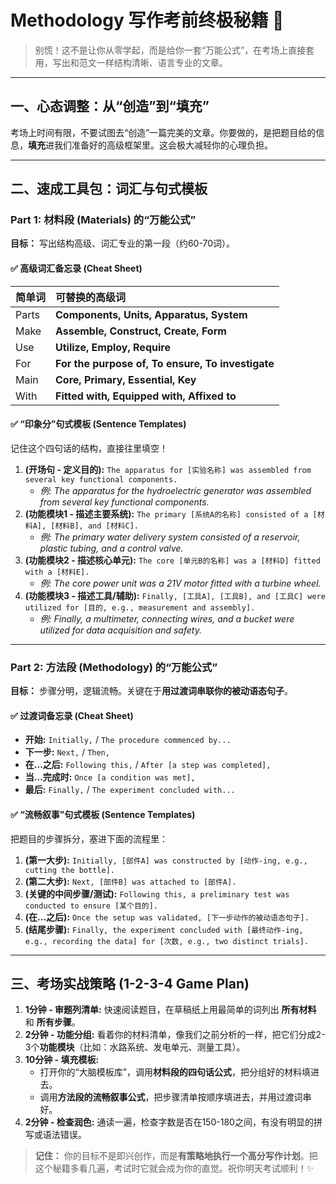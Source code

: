 # Methodology 写作考前终极秘籍 🚀

> 别慌！这不是让你从零学起，而是给你一套“万能公式”，在考场上直接套用，写出和范文一样结构清晰、语言专业的文章。

---

## 一、心态调整：从“创造”到“填充”

考场上时间有限，不要试图去“创造”一篇完美的文章。你要做的，是把题目给的信息，**填充**进我们准备好的高级框架里。这会极大减轻你的心理负担。

---

## 二、速成工具包：词汇与句式模板

### Part 1: 材料段 (Materials) 的“万能公式”

**目标：** 写出结构高级、词汇专业的第一段（约60-70词）。

#### ✅ **高级词汇备忘录 (Cheat Sheet)**

| 简单词 | **可替换的高级词** |
| :--- | :--- |
| Parts | **Components, Units, Apparatus, System** |
| Make | **Assemble, Construct, Create, Form** |
| Use | **Utilize, Employ, Require** |
| For | **For the purpose of, To ensure, To investigate** |
| Main | **Core, Primary, Essential, Key** |
| With | **Fitted with, Equipped with, Affixed to** |

#### ✅ **“印象分”句式模板 (Sentence Templates)**

记住这个四句话的结构，直接往里填空！

1.  **(开场句 - 定义目的):** `The apparatus for [实验名称] was assembled from several key functional components.`
    * *例: The apparatus for the hydroelectric generator was assembled from several key functional components.*
2.  **(功能模块1 - 描述主要系统):** `The primary [系统A的名称] consisted of a [材料A], [材料B], and [材料C].`
    * *例: The primary water delivery system consisted of a reservoir, plastic tubing, and a control valve.*
3.  **(功能模块2 - 描述核心单元):** `The core [单元B的名称] was a [材料D] fitted with a [材料E].`
    * *例: The core power unit was a 21V motor fitted with a turbine wheel.*
4.  **(功能模块3 - 描述工具/辅助):** `Finally, [工具A], [工具B], and [工具C] were utilized for [目的, e.g., measurement and assembly].`
    * *例: Finally, a multimeter, connecting wires, and a bucket were utilized for data acquisition and safety.*

---

### Part 2: 方法段 (Methodology) 的“万能公式”

**目标：** 步骤分明，逻辑流畅。关键在于**用过渡词串联你的被动语态句子**。

#### ✅ **过渡词备忘录 (Cheat Sheet)**

- **开始:** `Initially,` / `The procedure commenced by...`
- **下一步:** `Next,` / `Then,`
- **在...之后:** `Following this,` / `After [a step was completed],`
- **当...完成时:** `Once [a condition was met],`
- **最后:** `Finally,` / `The experiment concluded with...`

#### ✅ **“流畅叙事”句式模板 (Sentence Templates)**

把题目的步骤拆分，塞进下面的流程里：

1.  **(第一大步):** `Initially, [部件A] was constructed by [动作-ing, e.g., cutting the bottle].`
2.  **(第二大步):** `Next, [部件B] was attached to [部件A].`
3.  **(关键的中间步骤/测试):** `Following this, a preliminary test was conducted to ensure [某个目的].`
4.  **(在...之后):** `Once the setup was validated, [下一步动作的被动语态句子].`
5.  **(结尾步骤):** `Finally, the experiment concluded with [最终动作-ing, e.g., recording the data] for [次数, e.g., two distinct trials].`

---

## 三、考场实战策略 (1-2-3-4 Game Plan)

1.  **1分钟 - 审题列清单:** 快速阅读题目，在草稿纸上用最简单的词列出 **所有材料** 和 **所有步骤**。
2.  **2分钟 - 功能分组:** 看着你的材料清单，像我们之前分析的一样，把它们分成2-3个**功能模块**（比如：水路系统、发电单元、测量工具）。
3.  **10分钟 - 填充模板:**
    * 打开你的“大脑模板库”，调用**材料段的四句话公式**，把分组好的材料填进去。
    * 调用**方法段的流畅叙事公式**，把步骤清单按顺序填进去，并用过渡词串好。
4.  **2分钟 - 检查润色:** 通读一遍，检查字数是否在150-180之间，有没有明显的拼写或语法错误。

> **记住：** 你的目标不是即兴创作，而是**有策略地执行一个高分写作计划**。把这个秘籍多看几遍，考试时它就会成为你的直觉。祝你明天考试顺利！✨